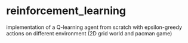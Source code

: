 # reinforcement_learning
implementation of a Q-learning agent from scratch with epsilon-greedy actions on different environment (2D grid world and pacman game)
